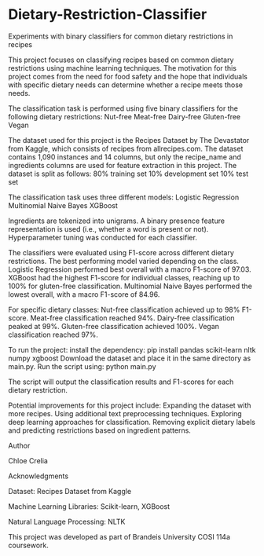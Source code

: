 # Dietary-Restriction-Classifier
Experiments with binary classifiers for common dietary restrictions in recipes

This project focuses on classifying recipes based on common dietary restrictions using machine learning techniques. The motivation for this project comes from the need for food safety and the hope that individuals with specific dietary needs can determine whether a recipe meets those needs.

The classification task is performed using five binary classifiers for the following dietary restrictions:
Nut-free
Meat-free
Dairy-free
Gluten-free
Vegan

The dataset used for this project is the Recipes Dataset by The Devastator from Kaggle, which consists of recipes from allrecipes.com. The dataset contains 1,090 instances and 14 columns, but only the recipe_name and ingredients columns are used for feature extraction in this project.
The dataset is split as follows:
80% training set
10% development set
10% test set

The classification task uses three different models:
Logistic Regression
Multinomial Naive Bayes
XGBoost

Ingredients are tokenized into unigrams. A binary presence feature representation is used (i.e., whether a word is present or not). Hyperparameter tuning was conducted for each classifier.

The classifiers were evaluated using F1-score across different dietary restrictions. The best performing model varied depending on the class.
Logistic Regression performed best overall with a macro F1-score of 97.03. XGBoost had the highest F1-score for individual classes, reaching up to 100% for gluten-free classification. Multinomial Naive Bayes performed the lowest overall, with a macro F1-score of 84.96.

For specific dietary classes:
Nut-free classification achieved up to 98% F1-score.
Meat-free classification reached 94%.
Dairy-free classification peaked at 99%.
Gluten-free classification achieved 100%.
Vegan classification reached 97%.

To run the project:
install the dependency: pip install pandas scikit-learn nltk numpy xgboost
Download the dataset and place it in the same directory as main.py.
Run the script using: python main.py

The script will output the classification results and F1-scores for each dietary restriction.

Potential improvements for this project include:
Expanding the dataset with more recipes.
Using additional text preprocessing techniques.
Exploring deep learning approaches for classification.
Removing explicit dietary labels and predicting restrictions based on ingredient patterns.


Author

Chloe Crelia

Acknowledgments

Dataset: Recipes Dataset from Kaggle

Machine Learning Libraries: Scikit-learn, XGBoost

Natural Language Processing: NLTK

This project was developed as part of Brandeis University COSI 114a coursework.
